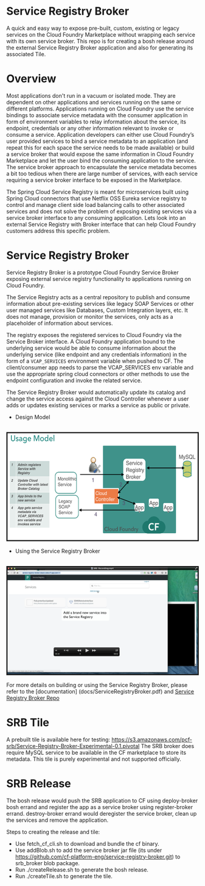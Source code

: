 # Service Registry Broker
A quick and easy way to expose pre-built, custom, existing or legacy services on the Cloud Foundry Marketplace without wrapping each service with its own service broker.
This repo is for creating a bosh release around the external Service Registry Broker application and also for generating its associated Tile.

# Overview

Most applications don't run in a vacuum or isolated mode. They are dependent on other applications and services running on the same or different platforms. Applications running on Cloud Foundry use the service bindings to associate service metadata with the consumer application in form of environment variables to relay information about the service, its endpoint, credentials or any other information relevant to invoke or consume a service. 
Application developers can either use Cloud Foundry’s user provided services to bind a service metadata to an application (and repeat this for each space the service needs to be made available) or build a service broker that would expose the same information in Cloud Foundry Marketplace and let the user bind the consuming application to the service. 
The service broker approach to encapsulate the service metadata becomes a bit too tedious when there are large number of services, with each service requiring a service broker interface to be exposed in the Marketplace.

The Spring Cloud Service Registry is meant for microservices built using Spring Cloud connectors that use Netflix OSS Eureka service registry to control and manage client side load balancing calls to other associated services and does not solve the problem of exposing existing services via a service broker interface to any consuming application.
Lets look into an external Service Registry with Broker interface that can help Cloud Foundry customers address this specific problem.

# Service Registry Broker
Service Registry Broker is a prototype Cloud Foundry Service Broker exposing external service registry functionality to applications running on Cloud Foundry.

The Service Registry acts as a central repository to publish and consume information about pre-existing services like legacy SOAP Services or other user managed services like Databases, Custom Integration layers, etc. It does not manage, provision or monitor the services, only acts as a placeholder of information about services.

The registry exposes the registered services to Cloud Foundry via the Service Broker interface. A Cloud Foundry application bound to the underlying service would be able to consume information about the underlying service (like endpoint and any credentials information) in the form of a `VCAP_SERVICES` environment variable when pushed to CF. The client/consumer app needs to parse the VCAP_SERVICES env variable and use the appropriate spring cloud connectors or other methods to use the endpoint configuration and invoke the related service.

The Service Registry Broker would automatically update its catalog and change the service access against the Cloud Controller whenever a user adds or updates existing services or marks a service as public or private.
* Design Model

&nbsp;&nbsp;&nbsp;&nbsp; <img src="./docs/SRB-Model.png" alt="Service Registry Broker" width="500" height="280" border="3" />


* Using the Service Registry Broker

&nbsp;&nbsp;&nbsp;&nbsp; <a href="https://github.com/cf-platform-eng/external-srb-release/blob/master/docs/SRB.mp4?raw=true" target="_blank"><img src="./docs/SRB-Video.png" 
alt="Service Registry Broker" width="500" height="280" border="3" /></a>

For more details on building or using the Service Registry Broker, please refer to the [documentation] (docs/ServiceRegistryBroker.pdf) and [Service Registry Broker Repo](https://github.com/cf-platform-eng/service-registry-broker.git)

# SRB Tile

A prebuilt tile is available here for testing: https://s3.amazonaws.com/pcf-srb/Service-Registry-Broker-Experimental-0.1.pivotal
The SRB broker does require MySQL service to be available in the CF marketplace to store its metadata.
This tile is purely experimental and not supported officially.

# SRB Release

The bosh release would push the SRB application to CF using deploy-broker bosh errand and register the app as a service broker using register-broker errand. 
destroy-broker errand would deregister the service broker, clean up the services and remove the application.

Steps to creating the release and tile:

* Use fetch_cf_cli.sh to download and bundle the cf binary.
* Use addBlob.sh to add the service broker jar file (its under https://github.com/cf-platform-eng/service-registry-broker.git) to srb_broker blob package.
* Run ./createRelease.sh to generate the bosh release.
* Run ./createTile.sh to generate the tile.

